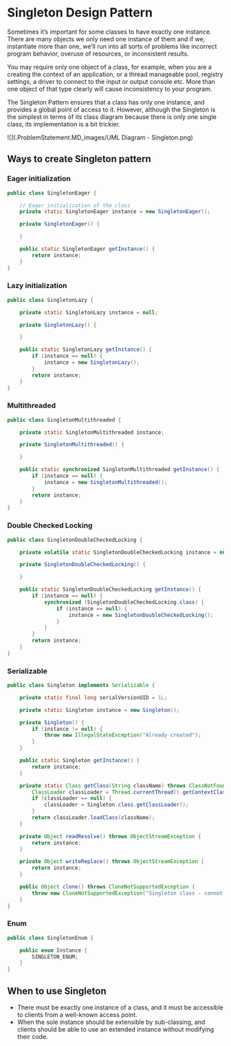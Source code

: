 # Singleton Design Pattern

Sometimes it’s important for some classes to have exactly one instance. There are many objects we only need one instance
of them and if we, instantiate more than one, we’ll run into all sorts of problems like incorrect program behavior, overuse of
resources, or inconsistent results.

You may require only one object of a class, for example, when you are a creating the context of an application, or a thread
manageable pool, registry settings, a driver to connect to the input or output console etc. More than one object of that type
clearly will cause inconsistency to your program.

The Singleton Pattern ensures that a class has only one instance, and provides a global point of access to it. However, although
the Singleton is the simplest in terms of its class diagram because there is only one single class, its implementation is a bit trickier.

![](.ProblemStatement.MD_images/UML Diagram - Singleton.png)

## Ways to create Singleton pattern

### Eager initialization
```java
public class SingletonEager {

	// Eager initialization of the class
	private static SingletonEager instance = new SingletonEager();

	private SingletonEager() {

	}

	public static SingletonEager getInstance() {
		return instance;
	}
}
```

### Lazy initialization

```java
public class SingletonLazy {

	private static SingletonLazy instance = null;

	private SingletonLazy() {

	}

	public static SingletonLazy getInstance() {
		if (instance == null) {
			instance = new SingletonLazy();
		}
		return instance;
	}
}
```

### Multithreaded 

```java
public class SingletonMultithreaded {

	private static SingletonMultithreaded instance;

	private SingletonMultithreaded() {

	}

	public static synchronized SingletonMultithreaded getInstance() {
		if (instance == null) {
			instance = new SingletonMultithreaded();
		}
		return instance;
	}
}
```

### Double Checked Locking

```java
public class SingletonDoubleCheckedLocking {

	private volatile static SingletonDoubleCheckedLocking instance = null;

	private SingletonDoubleCheckedLocking() {

	}

	public static SingletonDoubleCheckedLocking getInstance() {
		if (instance == null) {
			synchronized (SingletonDoubleCheckedLocking.class) {
				if (instance == null) {
					instance = new SingletonDoubleCheckedLocking();
				}
			}
		}
		return instance;
	}
}
```

### Serializable

```java
public class Singleton implements Serializable {

	private static final long serialVersionUID = 1L;

	private static Singleton instance = new Singleton();

	private Singleton() {
		if (instance != null) {
			throw new IllegalStateException("Already created");
		}
	}

	public static Singleton getInstance() {
		return instance;
	}

	private static Class getClass(String className) throws ClassNotFoundException {
		ClassLoader classLoader = Thread.currentThread().getContextClassLoader();
		if (classLoader == null) {
			classLoader = Singleton.class.getClassLoader();
		}
		return classLoader.loadClass(className);
	}

	private Object readResolve() throws ObjectStreamException {
		return instance;
	}

	private Object writeReplace() throws ObjectStreamException {
		return instance;
	}

	public Object clone() throws CloneNotSupportedException {
		throw new CloneNotSupportedException("Singleton class - cannot be cloned");
	}
}
```

### Enum

```java
public class SingletonEnum {

	public enum Instance {
		SINGLETON_ENUM;
	}
}
```


## When to use Singleton

- There must be exactly one instance of a class, and it must be accessible to clients from a well-known access point.
- When the sole instance should be extensible by sub-classing, and clients should be able to use an extended instance 
without modifying their code.